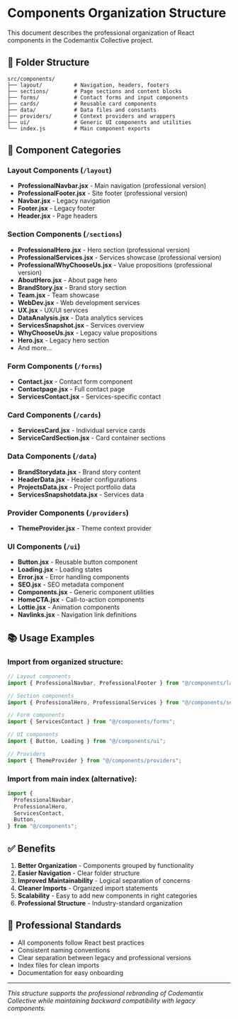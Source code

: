 # Components Organization Structure

This document describes the professional organization of React components in the
Codemantix Collective project.

## 📁 Folder Structure

```
src/components/
├── layout/          # Navigation, headers, footers
├── sections/        # Page sections and content blocks
├── forms/           # Contact forms and input components
├── cards/           # Reusable card components
├── data/            # Data files and constants
├── providers/       # Context providers and wrappers
├── ui/              # Generic UI components and utilities
└── index.js         # Main component exports
```

## 🎯 Component Categories

### Layout Components (`/layout`)

- **ProfessionalNavbar.jsx** - Main navigation (professional version)
- **ProfessionalFooter.jsx** - Site footer (professional version)
- **Navbar.jsx** - Legacy navigation
- **Footer.jsx** - Legacy footer
- **Header.jsx** - Page headers

### Section Components (`/sections`)

- **ProfessionalHero.jsx** - Hero section (professional version)
- **ProfessionalServices.jsx** - Services showcase (professional version)
- **ProfessionalWhyChooseUs.jsx** - Value propositions (professional version)
- **AboutHero.jsx** - About page hero
- **BrandStory.jsx** - Brand story section
- **Team.jsx** - Team showcase
- **WebDev.jsx** - Web development services
- **UX.jsx** - UX/UI services
- **DataAnalysis.jsx** - Data analytics services
- **ServicesSnapshot.jsx** - Services overview
- **WhyChooseUs.jsx** - Legacy value propositions
- **Hero.jsx** - Legacy hero section
- And more...

### Form Components (`/forms`)

- **Contact.jsx** - Contact form component
- **Contactpage.jsx** - Full contact page
- **ServicesContact.jsx** - Services-specific contact

### Card Components (`/cards`)

- **ServicesCard.jsx** - Individual service cards
- **ServiceCardSection.jsx** - Card container sections

### Data Components (`/data`)

- **BrandStorydata.jsx** - Brand story content
- **HeaderData.jsx** - Header configurations
- **ProjectsData.jsx** - Project portfolio data
- **ServicesSnapshotdata.jsx** - Services data

### Provider Components (`/providers`)

- **ThemeProvider.jsx** - Theme context provider

### UI Components (`/ui`)

- **Button.jsx** - Reusable button component
- **Loading.jsx** - Loading states
- **Error.jsx** - Error handling components
- **SEO.jsx** - SEO metadata component
- **Components.jsx** - Generic component utilities
- **HomeCTA.jsx** - Call-to-action components
- **Lottie.jsx** - Animation components
- **Navlinks.jsx** - Navigation link definitions

## 📚 Usage Examples

### Import from organized structure:

```javascript
// Layout components
import { ProfessionalNavbar, ProfessionalFooter } from "@/components/layout";

// Section components
import { ProfessionalHero, ProfessionalServices } from "@/components/sections";

// Form components
import { ServicesContact } from "@/components/forms";

// UI components
import { Button, Loading } from "@/components/ui";

// Providers
import { ThemeProvider } from "@/components/providers";
```

### Import from main index (alternative):

```javascript
import {
  ProfessionalNavbar,
  ProfessionalHero,
  ServicesContact,
  Button,
} from "@/components";
```

## ✅ Benefits

1. **Better Organization** - Components grouped by functionality
2. **Easier Navigation** - Clear folder structure
3. **Improved Maintainability** - Logical separation of concerns
4. **Cleaner Imports** - Organized import statements
5. **Scalability** - Easy to add new components in right categories
6. **Professional Structure** - Industry-standard organization

## 🚀 Professional Standards

- All components follow React best practices
- Consistent naming conventions
- Clear separation between legacy and professional versions
- Index files for clean imports
- Documentation for easy onboarding

---

_This structure supports the professional rebranding of Codemantix Collective
while maintaining backward compatibility with legacy components._
